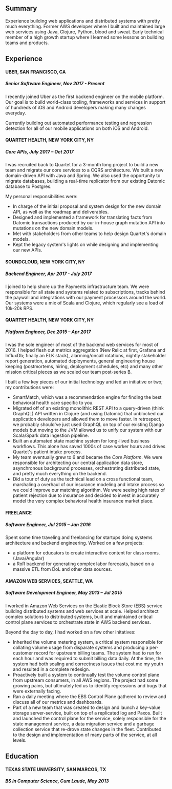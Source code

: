 ## Summary
Experience building web applications and distributed systems with pretty much everything. Former AWS developer where I built and maintained large web services using Java, Clojure, Python, blood and sweat. Early technical member of a high growth startup where I learned some lessons on building teams and products. 

## Experience

#### UBER, SAN FRANCISCO, CA

##### Senior Software Engineer, Nov 2017 - Present

I recently joined Uber as the first backend engineer on the mobile platform. Our goal is to build world-class tooling, frameworks and services in support of hundreds of iOS and Android developers making many changes everyday.

Currently building out automated performance testing and regression detection for all of our mobile applications on both iOS and Android. 

#### QUARTET HEALTH, NEW YORK CITY, NY

##### Core APIs, July 2017 – Oct 2017

I was recruited back to Quartet for a 3-month long project to build a new team and migrate our core services to a CQRS architecture. We built a new domain-driven API with Java and Spring. We also used the opportunity to migrate databases, building a real-time replicator from our existing Datomic database to Postgres.

My personal responsibilities were:

* In charge of the initial proposal and system design for the new domain API, as well as the roadmap and deliverables.
* Designed and implemented a framework for translating facts from Datomic transactions produced by our in-house graph mutation API into mutations on the new domain models.
* Met with stakeholders from other teams to help design Quartet's domain models.
* Kept the legacy system's lights on while designing and implementing our new APIs.

#### SOUNDCLOUD, NEW YORK CITY, NY

##### Backend Engineer, Apr 2017 - July 2017

I joined to help shore up the Payments infrastructure team. We were responsible for all state and systems related to subscriptions, tracks behind the paywall and integrations with our payment processors around the world. Our systems were a mix of Scala and Clojure, which regularly see a load of 10k-20k RPS.

#### QUARTET HEALTH, NEW YORK CITY, NY

##### Platform Engineer, Dec 2015 – Apr 2017

I was the sole engineer of most of the backend web services for most of 2016. I helped flesh out metrics aggregation (New Relic at first, Grafana and InfluxDb; finally an ELK stack), alarming/oncall rotations, nightly stakeholder report generation, automated deployments, general engineering house keeping (postmortems, hiring, deployment schedules, etc) and many other mission critical pieces as we scaled our team post-series B.

I built a few key pieces of our initial technology and led an initiative or two; my contributions were:

* SmartMatch, which was a recommendation engine for finding the best behavioral health care specific to you.
* Migrated off of an existing monolithic REST API to a query-driven (think GraphQL) API written in Clojure (and using Datomic) that unblocked our application developers and allowed them to move faster. In retrospect, we probably should've just used GraphQL on top of our existing Django models but moving to the JVM allowed us to unify our system with our Scala/Spark data ingestion pipeline.
* Built an automated state machine system for long-lived business workflows. This alone has saved 1000s of case worker hours and drives Quartet's patient intake process.
* My team eventually grew to 6 and became the _Core Platform_. We were responsible for architecting our central application data store, asynchronous background processes, orchestrating distributed state, and pretty much everything on the backend.
* Did a tour of duty as the technical lead on a cross functional team, marshaling a overhaul of our insurance modeling and intake process so we could improve our matching algorithm. We were seeing high rates of patient rejection due to insurance and decided to invest in accurately model the very complex behavioral health insurance market place.

#### FREELANCE

##### Software Engineer, Jul 2015 – Jan 2016

Spent some time traveling and freelancing for startups doing systems architecture and backend engineering. Worked on a few projects:

* a platform for educators to create interactive content for class rooms. (Java/Angular) 
* a RoR backend for generating complex labor forecasts, based on a massive ETL from DoL and other data sources.


#### AMAZON WEB SERVICES, SEATTLE, WA

##### Software Development Engineer, May 2013 – Jul 2015

I worked in Amazon Web Services on the Elastic Block Store (EBS) service building distributed systems and web services at scale. Helped architect complex solutions to distributed systems, built and maintained critical control plane services to orchestrate state in AWS backend services. 

Beyond the day to day, I had worked on a few other initatives:

* Inherited the volume metering system, a critical system responsible for collating volume usage from disparate systems and producing a per-customer record for upstream billing teams. The system had to run for each hour and was required to submit billing data daily. At the time, the system had both scaling and correctness issues that cost me my youth and resulted in a complete redesign.
* Proactively built a system to continually test the volume control plane from upstream consumers, in all AWS regions. The project had some growing pains, but ultimately led us to identify regressions and bugs that were externally facing.
* Ran a daily meeting where the EBS Control Plane gathered to review and discuss all of our metrics and dashboards.
* Part of a new team that was created to design and launch a key-value storage server-service, built on top of a replicated log and Paxos. Built and launched the control plane for the service, solely responsible for the state management service, a data migration service and a garbage collection service that re-drove state changes in the fleet. Contributed to the design and implementation of many parts of the service, at all levels.

## Education

#### TEXAS STATE UNIVERSITY, SAN MARCOS, TX
##### BS in Computer Science, Cum Laude, May 2013
